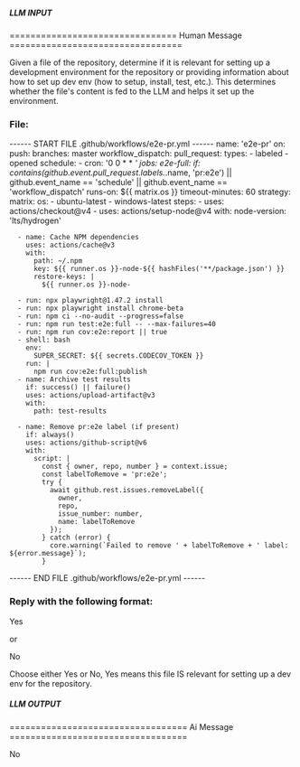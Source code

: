 ##### LLM INPUT #####
================================ Human Message =================================

Given a file of the repository, determine if it is relevant for setting up a development environment for the repository or providing information about how to set up dev env (how to setup, install, test, etc.). This determines whether the file's content is fed to the LLM and helps it set up the environment.

### File:
------ START FILE .github/workflows/e2e-pr.yml ------
name: 'e2e-pr'
on:
  push:
    branches: master
  workflow_dispatch:
  pull_request:
    types:
      - labeled
      - opened
  schedule:
    - cron: '0 0 * * *'
jobs:
  e2e-full:
    if: contains(github.event.pull_request.labels.*.name, 'pr:e2e') || github.event_name == 'schedule' || github.event_name == 'workflow_dispatch'
    runs-on: ${{ matrix.os }}
    timeout-minutes: 60
    strategy:
      matrix:
        os:
          - ubuntu-latest
          - windows-latest
    steps:
      - uses: actions/checkout@v4
      - uses: actions/setup-node@v4
        with:
          node-version: 'lts/hydrogen'

      - name: Cache NPM dependencies
        uses: actions/cache@v3
        with:
          path: ~/.npm
          key: ${{ runner.os }}-node-${{ hashFiles('**/package.json') }}
          restore-keys: |
            ${{ runner.os }}-node-

      - run: npx playwright@1.47.2 install
      - run: npx playwright install chrome-beta
      - run: npm ci --no-audit --progress=false
      - run: npm run test:e2e:full -- --max-failures=40
      - run: npm run cov:e2e:report || true
      - shell: bash
        env:
          SUPER_SECRET: ${{ secrets.CODECOV_TOKEN }}
        run: |
          npm run cov:e2e:full:publish
      - name: Archive test results
        if: success() || failure()
        uses: actions/upload-artifact@v3
        with:
          path: test-results

      - name: Remove pr:e2e label (if present)
        if: always()
        uses: actions/github-script@v6
        with:
          script: |
            const { owner, repo, number } = context.issue;
            const labelToRemove = 'pr:e2e';
            try {
              await github.rest.issues.removeLabel({
                owner,
                repo,
                issue_number: number,
                name: labelToRemove
              });
            } catch (error) {
              core.warning(`Failed to remove ' + labelToRemove + ' label: ${error.message}`);
            }

------ END FILE .github/workflows/e2e-pr.yml ------

### Reply with the following format:

<rel>Yes</rel>

or

<rel>No</rel>

Choose either Yes or No, Yes means this file IS relevant for setting up a dev env for the repository.

##### LLM OUTPUT #####
================================== Ai Message ==================================

<rel>No</rel>